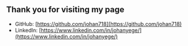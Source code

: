 ## Thank you for visiting my page

- GitHub: [https://github.com/johan718](https://github.com/johan718)
- LinkedIn: [https://www.linkedin.com/in/johanyege/](https://www.linkedin.com/in/johanyege/)
